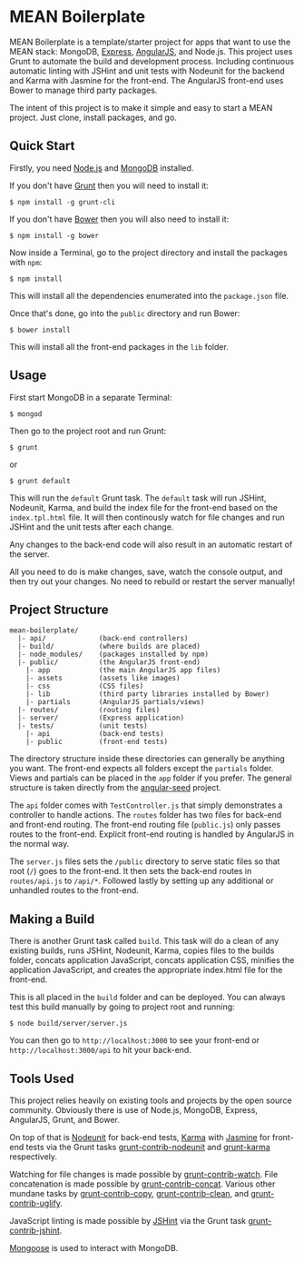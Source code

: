 MEAN Boilerplate
================

MEAN Boilerplate is a template/starter project for apps that want to use the MEAN stack: MongoDB, [Express](http://expressjs.com/), [AngularJS](http://angularjs.org/), and Node.js. This project uses Grunt to automate the build and development process. Including continuous automatic linting with JSHint and unit tests with Nodeunit for the backend and Karma with Jasmine for the front-end. The AngularJS front-end uses Bower to manage third party packages.

The intent of this project is to make it simple and easy to start a MEAN project. Just clone, install packages, and go.

## Quick Start
Firstly, you need [Node.js](http://nodejs.org) and [MongoDB](http://docs.mongodb.org/manual/tutorial/install-mongodb-on-os-x/) installed.

If you don't have [Grunt](http://gruntjs.com/getting-started) then you will need to install it:

```$ npm install -g grunt-cli```

If you don't have [Bower](http://bower.io/) then you will also need to install it:

```$ npm install -g bower```

Now inside a Terminal, go to the project directory and install the packages with ```npm```:

```$ npm install```

This will install all the dependencies enumerated into the ```package.json``` file.

Once that's done, go into the ```public``` directory and run Bower:

```$ bower install```

This will install all the front-end packages in the ```lib``` folder.

## Usage
First start MongoDB in a separate Terminal:

```$ mongod```

Then go to the project root and run Grunt:

```$ grunt```

or

```$ grunt default```

This will run the ```default``` Grunt task. The ```default``` task will run JSHint, Nodeunit, Karma, and build the index file for the front-end based on the ```index.tpl.html``` file. It will then continously watch for file changes and run JSHint and the unit tests after each change.

Any changes to the back-end code will also result in an automatic restart of the server.

All you need to do is make changes, save, watch the console output, and then try out your changes. No need to rebuild or restart the server manually!

## Project Structure

```
mean-boilerplate/
  |- api/             (back-end controllers)
  |- build/           (where builds are placed)
  |- node_modules/    (packages installed by npm)
  |- public/          (the AngularJS front-end)
    |- app            (the main AngularJS app files)
    |- assets         (assets like images)
    |- css            (CSS files)
    |- lib            (third party libraries installed by Bower)
    |- partials       (AngularJS partials/views)
  |- routes/          (routing files)
  |- server/          (Express application)
  |- tests/           (unit tests)
    |- api            (back-end tests)
    |- public         (front-end tests)
```

The directory structure inside these directories can generally be anything you want. The front-end expects all folders except the ```partials``` folder. Views and partials can be placed in the ```app``` folder if you prefer. The general structure is taken directly from the [angular-seed](https://github.com/angular/angular-seed) project.

The ```api``` folder comes with ```TestController.js``` that simply demonstrates a controller to handle actions. The ```routes``` folder has two files for back-end and front-end routing. The front-end routing file (```public.js```) only passes routes to the front-end. Explicit front-end routing is handled by AngularJS in the normal way.

The ```server.js``` files sets the ```/public``` directory to serve static files so that root (```/```) goes to the front-end. It then sets the back-end routes in ```routes/api.js``` to ```/api/*```. Followed lastly by setting up any additional or unhandled routes to the front-end.

## Making a Build
There is another Grunt task called ```build```. This task will do a clean of any existing builds, runs JSHint, Nodeunit, Karma, copies files to the builds folder, concats application JavaScript, concats application CSS, minifies the application JavaScript, and creates the appropriate index.html file for the front-end.

This is all placed in the ```build``` folder and can be deployed. You can always test this build manually by going to project root and running:

```$ node build/server/server.js```

You can then go to ```http://localhost:3000``` to see your front-end or ```http://localhost:3000/api``` to hit your back-end.

## Tools Used
This project relies heavily on existing tools and projects by the open source community. Obviously there is use of Node.js, MongoDB, Express, AngularJS, Grunt, and Bower. 

On top of that is [Nodeunit](https://github.com/caolan/nodeunit) for back-end tests, [Karma](http://karma-runner.github.io/0.10/index.html) with [Jasmine](http://pivotal.github.io/jasmine/) for front-end tests via the Grunt tasks [grunt-contrib-nodeunit](https://github.com/gruntjs/grunt-contrib-nodeunit) and [grunt-karma](https://github.com/karma-runner/grunt-karma) respectively.

Watching for file changes is made possible by [grunt-contrib-watch](https://github.com/gruntjs/grunt-contrib-watch). File concatenation is made possible by [grunt-contrib-concat](https://github.com/gruntjs/grunt-contrib-concat). Various other mundane tasks by [grunt-contrib-copy](https://npmjs.org/package/grunt-contrib-copy), [grunt-contrib-clean](https://npmjs.org/package/grunt-contrib-clean), and [grunt-contrib-uglify](https://github.com/gruntjs/grunt-contrib-uglify).

JavaScript linting is made possible by [JSHint](http://www.jshint.com/) via the Grunt task [grunt-contrib-jshint](https://github.com/gruntjs/grunt-contrib-jshint).

[Mongoose](http://mongoosejs.com/) is used to interact with MongoDB.
